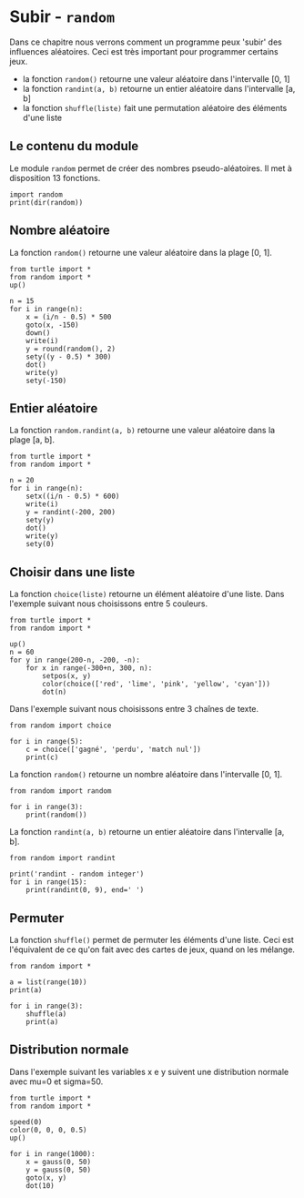 # Subir - `random`

Dans ce chapitre nous verrons comment un programme peux 'subir' des influences aléatoires. Ceci est très important pour programmer certains jeux.

- la fonction `random()` retourne une valeur aléatoire dans l'intervalle [0, 1]
- la fonction `randint(a, b)` retourne un entier aléatoire dans l'intervalle [a, b]
- la fonction `shuffle(liste)` fait une permutation aléatoire des éléments d'une liste

## Le contenu du module

Le module `random` permet de créer des nombres pseudo-aléatoires. Il met à disposition 13 fonctions.

```{codeplay}
import random
print(dir(random))
```

## Nombre aléatoire

La fonction `random()` retourne une valeur aléatoire dans la plage [0, 1].

```{codeplay}
from turtle import *
from random import *
up()

n = 15
for i in range(n):
    x = (i/n - 0.5) * 500
    goto(x, -150)
    down()
    write(i)
    y = round(random(), 2)
    sety((y - 0.5) * 300)
    dot()
    write(y)
    sety(-150)
```

## Entier aléatoire

La fonction `random.randint(a, b)` retourne une valeur aléatoire dans la plage [a, b].

```{codeplay}
from turtle import *
from random import *

n = 20
for i in range(n):
    setx((i/n - 0.5) * 600)
    write(i)
    y = randint(-200, 200)
    sety(y)
    dot()
    write(y)
    sety(0)
```

## Choisir dans une liste

La fonction `choice(liste)` retourne un élément aléatoire d'une liste.
Dans l'exemple suivant nous choisissons entre 5 couleurs.

```{codeplay}
from turtle import *
from random import *

up()
n = 60
for y in range(200-n, -200, -n):
    for x in range(-300+n, 300, n):
        setpos(x, y)
        color(choice(['red', 'lime', 'pink', 'yellow', 'cyan']))
        dot(n)
```

Dans l'exemple suivant nous choisissons entre 3 chaînes de texte.

```{codeplay}
from random import choice

for i in range(5):
    c = choice(['gagné', 'perdu', 'match nul'])
    print(c)
```

La fonction `random()` retourne un nombre aléatoire dans l'intervalle [0, 1].

```{codeplay}
from random import random
    
for i in range(3):
    print(random())
```

La fonction `randint(a, b)` retourne un entier aléatoire dans l'intervalle [a, b].

```{codeplay}
from random import randint
    
print('randint - random integer')
for i in range(15):
    print(randint(0, 9), end=' ')
```

## Permuter

La fonction `shuffle()` permet de permuter les éléments d'une liste. Ceci est l'équivalent de ce qu'on fait avec des cartes de jeux, quand on les mélange.

```{codeplay}
from random import *

a = list(range(10))
print(a)

for i in range(3):
    shuffle(a)
    print(a)
```

## Distribution normale

Dans l'exemple suivant les variables x e y suivent une distribution normale avec mu=0 et sigma=50.

```{codeplay}
from turtle import *
from random import *

speed(0)
color(0, 0, 0, 0.5)
up()

for i in range(1000):
    x = gauss(0, 50)
    y = gauss(0, 50)
    goto(x, y)
    dot(10)
```
